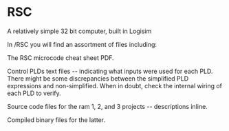 # RSC
A relatively simple 32 bit computer, built in Logisim

In /RSC you will find an assortment of files including:

The RSC microcode cheat sheet PDF.

Control PLDs text files -- indicating what inputs were used for each PLD. There might be some discrepancies between the simplified PLD expressions and non-simplified. When in doubt, check the internal wiring of each PLD to verify.

Source code files for the ram 1, 2, and 3 projects -- descriptions inline.

Compiled binary files for the latter.

